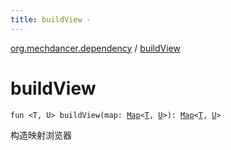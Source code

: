 ```yaml
---
title: buildView - 
---
```


[org.mechdancer.dependency](index.html) / [buildView](./build-view.html)

# buildView

`fun <T, U> buildView(map: `[`Map`](https://kotlinlang.org/api/latest/jvm/stdlib/kotlin.collections/-map/index.html)`<`[`T`](build-view.html#T)`, `[`U`](build-view.html#U)`>): `[`Map`](https://kotlinlang.org/api/latest/jvm/stdlib/kotlin.collections/-map/index.html)`<`[`T`](build-view.html#T)`, `[`U`](build-view.html#U)`>`

构造映射浏览器

